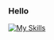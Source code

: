 ### Hello
[![My Skills](https://skillicons.dev/icons?i=linux,git,github,gitlab,vscode,discord,bash,arduino,js,py,postman,express,nodejs,mongodb,md,java,html,&perline=10)](https://skillicons.dev)
